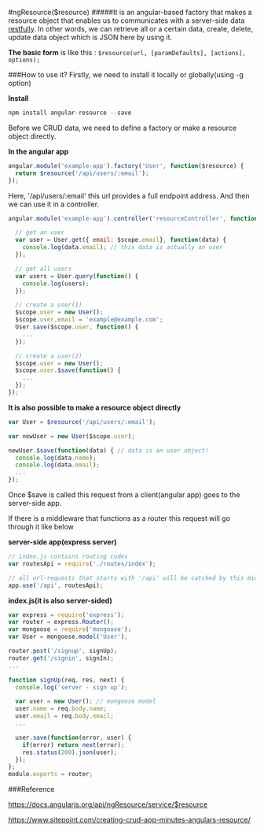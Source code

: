 #ngResource($resource)
#####It is an angular-based factory that makes a resource object that enables us to communicates with a server-side data [restfully](https://en.wikipedia.org/wiki/Representational_state_transfer).
In other words, we can retrieve all or a certain data, create, delete, update data object which is JSON here by using it.

**The basic form** is like this : ```$resource(url, [paramDefaults], [actions], options);```

###How to use it?
Firstly, we need to install it locally or globally(using -g option)

**Install**
```javascript
npm install angular-resource --save
```

Before we CRUD data, we need to define a factory or make a resource object directly.

**In the angular app**
```javascript
angular.module('example-app').factory('User', function($resource) {
  return $resource('/api/users/:email');
});
```
Here, '/api/users/:email' this url provides a full endpoint address.
And then we can use it in a controller.
```javascript
angular.module('example-app').controller('resourceController', function($scope, User) {

  // get an user
  var user = User.get({ email: $scope.email}, function(data) {
    console.log(data.email); // this data is actually an user
  });

  // get all users
  var users = User.query(function() {
    console.log(users);
  });

  // create a user(1)
  $scope.user = new User();
  $scope.user.email = 'example@example.com';
  User.save($scope.user, function() {
    ...
  });

  // create a user(2)
  $scope.user = new User();
  $scope.user.$save(function() {
    ...
  });
});
```

**It is also possible to make a resource object directly**
```javascript
var User = $resource('/api/users/:email');

var newUser = new User($scope.user);

newUser.$save(function(data) { // data is an user object!
  console.log(data.name);
  console.log(data.email);
  ...
});
```

Once $save is called this request from a client(angular app) goes to the server-side app.

If there is a middleware that functions as a router this request will go through it like below

**server-side app(express server)**
```javascript
// index.js contains routing codes
var routesApi = require('./routes/index');

// all url-requests that starts with '/api' will be catched by this middleware
app.use('/api', routesApi);
```

**index.js(it is also server-sided)**
```javascript
var express = require('express');
var router = express.Router();
var mongoose = require('mongoose');
var User = mongoose.model('User');

router.post('/signup', signUp);
router.get('/signin', signIn);
...

function signUp(req, res, next) {
  console.log('server - sign up');

  var user = new User(); // mongoose model
  user.name = req.body.name;
  user.email = req.body.email;
  ...

  user.save(function(error, user) {
    if(error) return next(error);
    res.status(200).json(user);
  });
};
module.exports = router;
```

###Reference

https://docs.angularjs.org/api/ngResource/service/$resource

https://www.sitepoint.com/creating-crud-app-minutes-angulars-resource/
